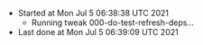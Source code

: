   - Started at Mon Jul  5 06:38:38 UTC 2021
    - Running tweak 000-do-test-refresh-deps...
  - Last done at Mon Jul  5 06:39:09 UTC 2021
